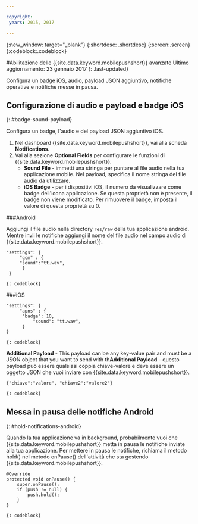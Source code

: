 ```yaml
---

copyright:
 years: 2015, 2017

---
```


{:new_window: target="_blank"}
{:shortdesc: .shortdesc}
{:screen:.screen}
{:codeblock:.codeblock}

#Abilitazione delle {{site.data.keyword.mobilepushshort}} avanzate
Ultimo aggiornamento: 23 gennaio 2017
{: .last-updated}

Configura un badge iOS, audio, payload JSON aggiuntivo, notifiche operative e notifiche messe in pausa.

## Configurazione di audio e payload e badge iOS
{: #badge-sound-payload}

Configura un badge, l'audio e del payload JSON aggiuntivo iOS.

1. Nel dashboard {{site.data.keyword.mobilepushshort}}, vai alla scheda **Notifications**.
2. Vai alla sezione **Optional Fields** per configurare le funzioni di {{site.data.keyword.mobilepushshort}}. 
	- **Sound File** - immetti una stringa per puntare al file audio nella tua applicazione mobile. Nel payload, specifica il nome stringa del file audio da utilizzare.
	- **iOS Badge** - per i dispositivi iOS, il numero da visualizzare come badge dell'icona
                            applicazione. Se questa proprietà
                            non è presente, il badge non viene modificato. Per rimuovere il badge, imposta
                            il valore di questa proprietà su 0.
	
###Android

Aggiungi il file audio nella directory `res/raw` della tua applicazione android. Mentre invii le notifiche aggiungi il nome del file audio nel campo audio di {{site.data.keyword.mobilepushshort}}.

```
"settings": {
     "gcm" : {
     "sound":"tt.wav",
	  }
 }  
```
    {: codeblock}	
	
###iOS

```
"settings": {
     "apns" : {
      "badge": 10,
	      "sound": "tt.wav",
	  }
}
``` 
	{: codeblock}
		
**Additional Payload** - This payload can be any key-value pair and must be a JSON object that you want to send with th**Additional Payload** - questo payload può essere qualsiasi coppia chiave-valore e deve essere un oggetto JSON che vuoi inviare con {{site.data.keyword.mobilepushshort}}.

```
{"chiave":"valore", "chiave2":"valore2"}
```
	{: codeblock}

## Messa in pausa delle notifiche Android 
{: #hold-notifications-android}

Quando la tua applicazione va in background, probabilmente vuoi che {{site.data.keyword.mobilepushshort}} metta in pausa le notifiche inviate alla tua applicazione. Per mettere in pausa le notifiche, richiama il metodo hold() nel metodo onPause() dell'attività che sta gestendo {{site.data.keyword.mobilepushshort}}.

```
@Override
protected void onPause() {
    super.onPause();
    if (push != null) {
        push.hold();
    }
} 
```
	{: codeblock}

    

